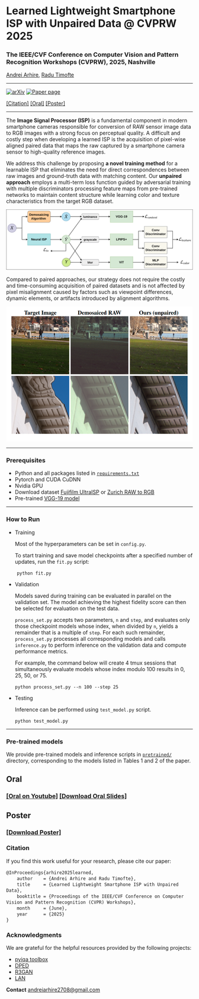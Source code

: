 # Learned Lightweight Smartphone ISP with Unpaired Data @ CVPRW 2025
### The IEEE/CVF Conference on Computer Vision and Pattern Recognition Workshops (CVPRW), 2025, Nashville

[Andrei Arhire](https://scholar.google.com/citations?user=BYkEZGFPq1wC&hl=ro), [Radu Timofte](https://scholar.google.com/citations?user=u3MwH5kAAAAJ&hl=en)

----

[![arXiv](https://img.shields.io/badge/arXiv-Paper-<COLOR>.svg)](https://arxiv.org/abs/2505.10420)
[![Paper page](https://huggingface.co/datasets/huggingface/badges/raw/main/paper-page-md-dark.svg)](https://huggingface.co/papers/2505.10420)

[[Citation]](#citation) [[Oral]](#oral) [[Poster]](#poster)

----

The **Image Signal Processor (ISP)** is a fundamental component in modern smartphone cameras responsible for conversion of RAW sensor image data to RGB images with a strong focus on perceptual quality. A difficult and costly step when developing a learned ISP is the acquisition of pixel-wise aligned paired data that maps the raw captured by a smartphone camera sensor to high-quality reference images.

We address this challenge by proposing **a novel training method** for a learnable ISP that eliminates the need for direct correspondences between raw images and ground-truth data with matching content. Our **unpaired approach** employs a multi-term loss function guided by adversarial training with multiple discriminators processing feature maps from pre-trained networks to maintain content structure while learning color and texture characteristics from the target RGB dataset.

<img src="media/architecture.png" alt="architecture" width="800"> 

Compared to paired approaches, our strategy does not require the costly and time-consuming acquisition of paired datasets and is not affected by pixel misalignment caused by factors such as viewpoint differences, dynamic elements, or artifacts introduced by alignment algorithms.

<img src="media/samples.png" alt="samples" width="800"> 


----

### Prerequisites

- Python and all packages listed in [`requirements.txt`](./requirements.txt)
- Pytorch and CUDA CuDNN
- Nvidia GPU
- Download dataset [Fujifilm UltraISP](https://github.com/gosha20777/mai-25/releases/tag/1.0.0) or [Zurich RAW to RGB](http://data.vision.ee.ethz.ch/ihnatova/public/zr2d/Zurich-RAW-to-DSLR-Dataset.zip)
- Pre-trained [VGG-19 model](https://polybox.ethz.ch/index.php/s/7z5bHNg5r5a0g7k)


----

### How to Run

- Training
  
    Most of the hyperparameters can be set in ```config.py```.
  
    To start training and save model checkpoints after a specified number of updates, run the ```fit.py``` script:
  
```
    python fit.py
```
- Validation
  
  Models saved during training can be evaluated in parallel on the validation set. The model achieving the highest fidelity score can then be selected for evaluation on the test data.   
  
  ```process_set.py``` accepts two parameters, ```n``` and ```step```, and evaluates only those checkpoint models whose index, when divided by ```n```, yields a remainder that is a multiple of ```step```. For each such remainder, ```process_set.py``` processes all corresponding models and calls ```inference.py``` to perform inference on the validation data and compute performance metrics.

  For example, the command below will create 4 tmux sessions that simultaneously evaluate models whose index modulo 100 results in 0, 25, 50, or 75.

  ```
  python process_set.py --n 100 --step 25
  ```
  
- Testing

  Inference can be performed using ```test_model.py``` script.

  ```
  python test_model.py
  ```
  
----

### Pre-trained models

We provide pre-trained models and inference scripts in [`pretrained/`](./pretrained/) directory, corresponding to the models listed in Tables 1 and 2 of the paper.

## Oral

### [[Oral on Youtube]](https://www.youtube.com/watch?v=hUC7SGEYsl0&t=14196s) [[Download Oral Slides]](https://drive.google.com/file/d/1WpA2RLNJ2l91PdN3gM0edJJQh1D7bB4e/view)

## Poster

### [[Download Poster]](https://drive.google.com/file/d/1WpA2RLNJ2l91PdN3gM0edJJQh1D7bB4e/view)

### Citation

If you find this work useful for your research, please cite our paper:

```
@InProceedings{arhire2025learned,
    author    = {Andrei Arhire and Radu Timofte},
    title     = {Learned Lightweight Smartphone ISP with Unpaired Data},
    booktitle = {Proceedings of the IEEE/CVF Conference on Computer Vision and Pattern Recognition (CVPR) Workshops},
    month     = {June},
    year      = {2025}
}
```

### Acknowledgments

We are grateful for the helpful resources provided by the following projects:

- [pyiqa toolbox](https://github.com/chaofengc/IQA-PyTorch)
- [DPED](https://github.com/aiff22/DPED)
- [R3GAN](https://github.com/brownvc/R3GAN)
- [LAN](https://github.com/draimundo/LAN)

**Contact** andreiarhire2708@gmail.com

